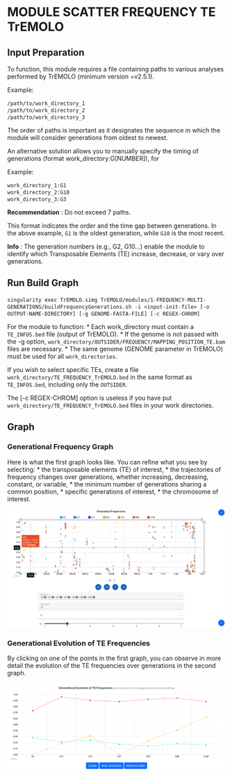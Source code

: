 # MODULE SCATTER FREQUENCY TE TrEMOLO


## Input Preparation

To function, this module requires a file containing paths to various analyses performed by TrEMOLO (minimum version +v2.5.1).

Example:

```
/path/to/work_directory_1
/path/to/work_directory_2
/path/to/work_directory_3
```

The order of paths is important as it designates the sequence in which the module will consider generations from oldest to newest.

An alternative solution allows you to manually specify the timing of generations (format work_directory:G[NUMBER]), for 

Example:

```
work_directory_1:G1
work_directory_2:G10
work_directory_3:G3
```

**Recommendation** : Do not exceed 7 paths.

This format indicates the order and the time gap between generations. In the above example, `G1` is the oldest generation, while `G10` is the most recent.

**Info** : The generation numbers (e.g., G2, G10...) enable the module to identify which Transposable Elements (TE) increase, decrease, or vary over generations.


## Run Build Graph

```
singularity exec TrEMOLO.simg TrEMOLO/modules/1-FREQUENCY-MULTI-GENERATIONS/buildFrequencyGenerations.sh -i <input-init-file> [-o OUTPUT-NAME-DIRECTORY] [-g GENOME-FASTA-FILE] [-c REGEX-CHROM]
```

For the module to function:
    * Each work_directory must contain a `TE_INFOS.bed` file (output of TrEMOLO).
    * If the genome is not passed with the -g option, `work_directory/OUTSIDER/FREQUENCY/MAPPING_POSITION_TE.bam` files are necessary.
    * The same genome (GENOME parameter in TrEMOLO) must be used for all `work_directories`.

If you wish to select specific TEs, create a file `work_directory/TE_FREQUENCY_TrEMOLO.bed` in the same format as `TE_INFOS.bed`, including only the `OUTSIDER`.

The [-c REGEX-CHROM] option is useless if you have put `work_directory/TE_FREQUENCY_TrEMOLO.bed` files in your work directories.

## Graph

### Generational Frequency Graph

Here is what the first graph looks like. You can refine what you see by selecting:
    * the transposable elements (TE) of interest,
    * the trajectories of frequency changes over generations, whether increasing, decreasing, constant, or variable,
    * the minimum number of generations sharing a common position,
    * specific generations of interest,
    * the chromosome of interest.

<img src="img/ex1.png">

### Generational Evolution of TE Frequencies

By clicking on one of the points in the first graph, you can observe in more detail the evolution of the TE frequencies over generations in the second graph.

<img src="img/ex2.png">

